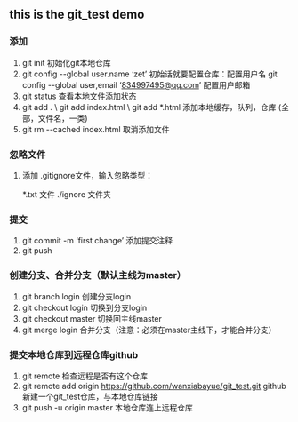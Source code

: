 ## this is the git_test demo
### 添加
1.	git init 初始化git本地仓库
2.	git config --global user.name ‘zet’ 初始话就要配置仓库：配置用户名
git config --global user,email ‘834997495@qq.com’ 配置用户邮箱
3.	git status 查看本地文件添加状态
4.	git add .  \  git add index.html \ git add *.html 添加本地缓存，队列，仓库 (全部，文件名，一类)
5.	git rm --cached index.html 取消添加文件

### 忽略文件
1.	添加 .gitignore文件，输入忽略类型：

    *.txt   文件
    ./ignore 文件夹

### 提交
1.	git commit -m ‘first change’ 添加提交注释
2. git push

### 创建分支、合并分支（默认主线为master）
1.	git branch login 创建分支login
2.	git checkout login 切换到分支login
3.	git checkout master 切换回主线master
4.	git merge login 合并分支（注意：必须在master主线下，才能合并分支）

### 提交本地仓库到远程仓库github
1.	git remote 检查远程是否有这个仓库
2.	git remote add origin https://github.com/wanxiabayue/git_test.git github新建一个git_test仓库，与本地仓库链接
3.	git push -u origin master 本地仓库连上远程仓库

